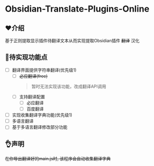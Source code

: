 # Obsidian-Translate-Plugins-Online

## ❤️介绍

基于正则提取显示插件待翻译文本从而实现提取Obsidian插件 ~~翻译~~ 汉化

## 🚀待实现功能点


 - [ ] 翻译界面提供字符串翻译(优先级1)
   - [ ] ~~必应翻译(free)~~
     > 暂时无法实现该功能，改成翻译API调用
   - [ ] 支持翻译配置
     - [ ] 必应翻译
     - [ ] 百度翻译
 - [ ] 实现收集翻译字典功能(优先级1)
 - [ ] 多语言翻译
 - [ ] 基于多语言翻译修改部分功能

## 👌声明

~~在你导出翻译好的main.js时, 该程序会自动收集翻译字典~~